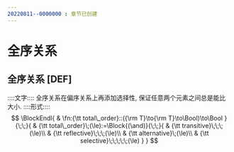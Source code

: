 ```yaml
---
20220811--0000000 : 章节已创建
---
```

# 全序关系

## 全序关系 [DEF]
::::文字::::
全序关系在偏序关系上再添加选择性, 保证任意两个元素之间总是能比大小. 
::::形式::::
$$
\BlockEndl{
    & \fn:{\tt total\_order}::({\rm T}\to{\rm T}\to\Bool)\to\Bool
}{\;\;}{
    & {\tt total\_order}\;(\le):=\Block{(\and)}{\;\;}{
        & {\tt transitive}\;\;\;(\le)\\
        & {\tt reflective}\;\;\;(\le)\\
        & {\tt alternative}\;(\le)\\
        & {\tt selective}\;\;\;\;\;(\le)
    }
}
$$
